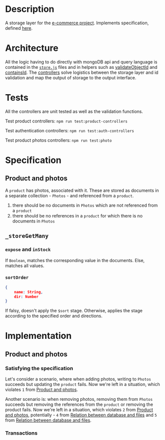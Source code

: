 # Description
A storage layer for the [e-commerce project](https://github.com/gottfried-github/e-commerce-app). Implements specification, defined [here](https://github.com/gottfried-github/e-commerce-api#store-api).

# Architecture
All the logic having to do directly with mongoDB api and query language is contained in the [`store.js`](/src/product/store.js) files and in helpers such as [validateObjectId](https://github.com/gottfried-github/e-commerce-mongo/blob/7504297e2251e9521820cb6722d9a3132c805f05/src/helpers.js#L30) and [containsId](https://github.com/gottfried-github/e-commerce-mongo/blob/7504297e2251e9521820cb6722d9a3132c805f05/src/helpers.js#L43). The [controllers](/src/product/controllers.js) solve logistics between the storage layer and id validation and map the output of storage to the output interface.

# Tests
All the controllers are unit tested as well as the validation functions.

Test product controllers: `npm run test:product-controllers`

Test authentication controllers: `npm run test:auth-controllers`

Test product photos controllers: `npm run test:photo`

# Specification
## Product and photos
A `product` has photos, associated with it. These are stored as documents in a separate collection - `Photos` - and referenced from a `product`.

1. there should be no documents in `Photos` which are not referenced from a `product`
2. there should be no references in a `product` for which there is no documents in `Photos`

## `_storeGetMany`
### `expose` and `inStock`
If `Boolean`, matches the corresponding value in the documents. Else, matches all values.

### `sortOrder`
```json
{
    name: String,
    dir: Number
}
```

If falsy, doesn't apply the `$sort` stage. Otherwise, applies the stage according to the specified order and directions.

# Implementation
## Product and photos
### Satisfying the specification
Let's consider a scenario, where when adding photos, writing to `Photos` succeeds but updating the `product` fails. Now we're left in a situation, which violates `1` from [Product and photos](#product-and-photos).

Another scenario is: when removing photos, removing them from `Photos` succeeds but removing the references from the `product` or removing the product fails. Now we're left in a situation, which violates `2` from [Product and photos](#product-and-photos), potentially - `4` from [Relation between database and files](#relation-between-database-and-files) and `5` from [Relation between database and files](#relation-between-database-and-files).

### Transactions
